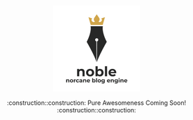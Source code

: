 <p align="center">
<picture>
  <source media="(prefers-color-scheme: dark)" srcset="https://raw.githubusercontent.com/norcane/noble/master/doc/assets/noble-logo-dark.png" width="200">
  <img alt="Light logo" src="https://raw.githubusercontent.com/norcane/noble/master/doc/assets/noble-logo-light.png" width="200">
</picture>
</p>

<p align="center">
:construction::construction: Pure Awesomeness Coming Soon! :construction::construction:
</p>

